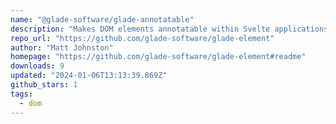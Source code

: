 ```yaml
---
name: "@glade-software/glade-annotatable"
description: "Makes DOM elements annotatable within Svelte applications."
repo_url: "https://github.com/glade-software/glade-element"
author: "Matt Johnston"
homepage: "https://github.com/glade-software/glade-element#readme"
downloads: 9
updated: "2024-01-06T13:13:39.869Z"
github_stars: 1
tags: 
  - dom
---
```

